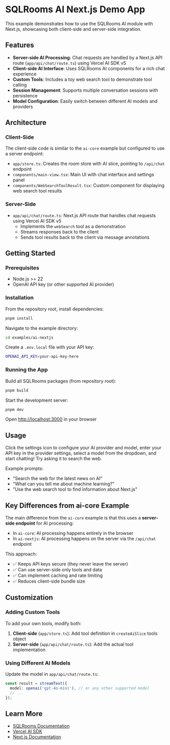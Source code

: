 # SQLRooms AI Next.js Demo App

This example demonstrates how to use the SQLRooms AI module with Next.js, showcasing both client-side and server-side integration.

## Features

- **Server-side AI Processing**: Chat requests are handled by a Next.js API route (`app/api/chat/route.ts`) using Vercel AI SDK v5
- **Client-side AI Interface**: Uses SQLRooms AI components for a rich chat experience
- **Custom Tools**: Includes a toy web search tool to demonstrate tool calling
- **Session Management**: Supports multiple conversation sessions with persistence
- **Model Configuration**: Easily switch between different AI models and providers

## Architecture

### Client-Side

The client-side code is similar to the `ai-core` example but configured to use a server endpoint:

- `app/store.ts`: Creates the room store with AI slice, pointing to `/api/chat` endpoint
- `components/main-view.tsx`: Main UI with chat interface and settings panel
- `components/WebSearchToolResult.tsx`: Custom component for displaying web search tool results

### Server-Side

- `app/api/chat/route.ts`: Next.js API route that handles chat requests using Vercel AI SDK v5
  - Implements the `webSearch` tool as a demonstration
  - Streams responses back to the client
  - Sends tool results back to the client via message annotations

## Getting Started

### Prerequisites

- Node.js >= 22
- OpenAI API key (or other supported AI provider)

### Installation

From the repository root, install dependencies:

```bash
pnpm install
```

Navigate to the example directory:

```bash
cd examples/ai-nextjs
```

Create a `.env.local` file with your API key:

```bash
OPENAI_API_KEY=your-api-key-here
```

### Running the App

Build all SQLRooms packages (from repository root):

```bash
pnpm build
```

Start the development server:

```bash
pnpm dev
```

Open [http://localhost:3000](http://localhost:3000) in your browser

## Usage

Click the settings icon to configure your AI provider and model, enter your API key in the provider settings, select a model from the dropdown, and start chatting! Try asking it to search the web.

Example prompts:

- "Search the web for the latest news on AI"
- "What can you tell me about machine learning?"
- "Use the web search tool to find information about Next.js"

## Key Differences from ai-core Example

The main difference from the `ai-core` example is that this uses a **server-side endpoint** for AI processing:

- In `ai-core`: AI processing happens entirely in the browser
- In `ai-nextjs`: AI processing happens on the server via the `/api/chat` endpoint

This approach:

- ✅ Keeps API keys secure (they never leave the server)
- ✅ Can use server-side only tools and data
- ✅ Can implement caching and rate limiting
- ✅ Reduces client-side bundle size

## Customization

### Adding Custom Tools

To add your own tools, modify both:

1. **Client-side** (`app/store.ts`): Add tool definition in `createAiSlice` tools object
2. **Server-side** (`app/api/chat/route.ts`): Add the actual tool implementation

### Using Different AI Models

Update the model in `app/api/chat/route.ts`:

```typescript
const result = streamText({
  model: openai('gpt-4o-mini'), // or any other supported model
  // ...
});
```

## Learn More

- [SQLRooms Documentation](https://sqlrooms.dev)
- [Vercel AI SDK](https://sdk.vercel.ai)
- [Next.js Documentation](https://nextjs.org/docs)

